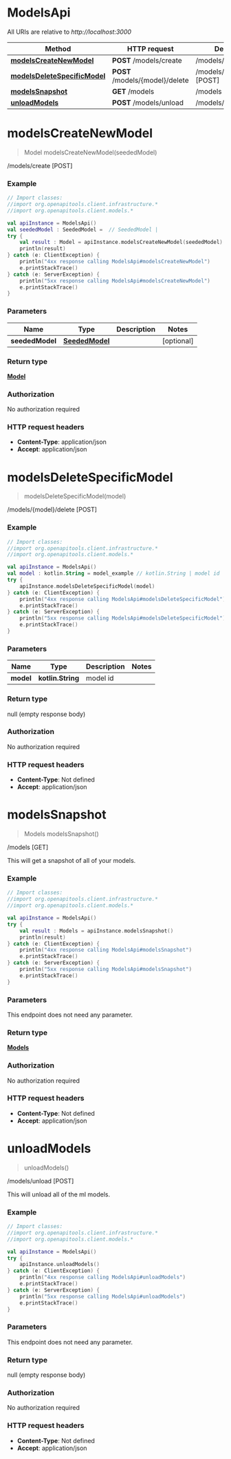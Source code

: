 # ModelsApi

All URIs are relative to *http://localhost:3000*

Method | HTTP request | Description
------------- | ------------- | -------------
[**modelsCreateNewModel**](ModelsApi.md#modelsCreateNewModel) | **POST** /models/create | /models/create [POST]
[**modelsDeleteSpecificModel**](ModelsApi.md#modelsDeleteSpecificModel) | **POST** /models/{model}/delete | /models/{model}/delete [POST]
[**modelsSnapshot**](ModelsApi.md#modelsSnapshot) | **GET** /models | /models [GET]
[**unloadModels**](ModelsApi.md#unloadModels) | **POST** /models/unload | /models/unload [POST]


<a name="modelsCreateNewModel"></a>
# **modelsCreateNewModel**
> Model modelsCreateNewModel(seededModel)

/models/create [POST]

### Example
```kotlin
// Import classes:
//import org.openapitools.client.infrastructure.*
//import org.openapitools.client.models.*

val apiInstance = ModelsApi()
val seededModel : SeededModel =  // SeededModel | 
try {
    val result : Model = apiInstance.modelsCreateNewModel(seededModel)
    println(result)
} catch (e: ClientException) {
    println("4xx response calling ModelsApi#modelsCreateNewModel")
    e.printStackTrace()
} catch (e: ServerException) {
    println("5xx response calling ModelsApi#modelsCreateNewModel")
    e.printStackTrace()
}
```

### Parameters

Name | Type | Description  | Notes
------------- | ------------- | ------------- | -------------
 **seededModel** | [**SeededModel**](SeededModel.md)|  | [optional]

### Return type

[**Model**](Model.md)

### Authorization

No authorization required

### HTTP request headers

 - **Content-Type**: application/json
 - **Accept**: application/json

<a name="modelsDeleteSpecificModel"></a>
# **modelsDeleteSpecificModel**
> modelsDeleteSpecificModel(model)

/models/{model}/delete [POST]

### Example
```kotlin
// Import classes:
//import org.openapitools.client.infrastructure.*
//import org.openapitools.client.models.*

val apiInstance = ModelsApi()
val model : kotlin.String = model_example // kotlin.String | model id
try {
    apiInstance.modelsDeleteSpecificModel(model)
} catch (e: ClientException) {
    println("4xx response calling ModelsApi#modelsDeleteSpecificModel")
    e.printStackTrace()
} catch (e: ServerException) {
    println("5xx response calling ModelsApi#modelsDeleteSpecificModel")
    e.printStackTrace()
}
```

### Parameters

Name | Type | Description  | Notes
------------- | ------------- | ------------- | -------------
 **model** | **kotlin.String**| model id |

### Return type

null (empty response body)

### Authorization

No authorization required

### HTTP request headers

 - **Content-Type**: Not defined
 - **Accept**: application/json

<a name="modelsSnapshot"></a>
# **modelsSnapshot**
> Models modelsSnapshot()

/models [GET]

This will get a snapshot of all of your models.

### Example
```kotlin
// Import classes:
//import org.openapitools.client.infrastructure.*
//import org.openapitools.client.models.*

val apiInstance = ModelsApi()
try {
    val result : Models = apiInstance.modelsSnapshot()
    println(result)
} catch (e: ClientException) {
    println("4xx response calling ModelsApi#modelsSnapshot")
    e.printStackTrace()
} catch (e: ServerException) {
    println("5xx response calling ModelsApi#modelsSnapshot")
    e.printStackTrace()
}
```

### Parameters
This endpoint does not need any parameter.

### Return type

[**Models**](Models.md)

### Authorization

No authorization required

### HTTP request headers

 - **Content-Type**: Not defined
 - **Accept**: application/json

<a name="unloadModels"></a>
# **unloadModels**
> unloadModels()

/models/unload [POST]

This will unload all of the ml models.

### Example
```kotlin
// Import classes:
//import org.openapitools.client.infrastructure.*
//import org.openapitools.client.models.*

val apiInstance = ModelsApi()
try {
    apiInstance.unloadModels()
} catch (e: ClientException) {
    println("4xx response calling ModelsApi#unloadModels")
    e.printStackTrace()
} catch (e: ServerException) {
    println("5xx response calling ModelsApi#unloadModels")
    e.printStackTrace()
}
```

### Parameters
This endpoint does not need any parameter.

### Return type

null (empty response body)

### Authorization

No authorization required

### HTTP request headers

 - **Content-Type**: Not defined
 - **Accept**: application/json

